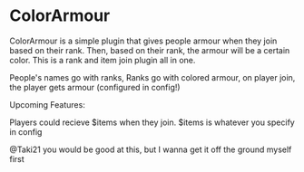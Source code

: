 # ColorArmour
ColorArmour is a simple plugin that gives people armour when they join based on their rank. Then, based on their rank, the armour will be a certain color. This is a rank and item join plugin all in one.

People's names go with ranks, Ranks go with colored armour, on player join, the player gets armour (configured in config!)

Upcoming Features:

Players could recieve $items when they join. $items is whatever you specify in config

@Taki21 you would be good at this, but I wanna get it off the ground myself first

